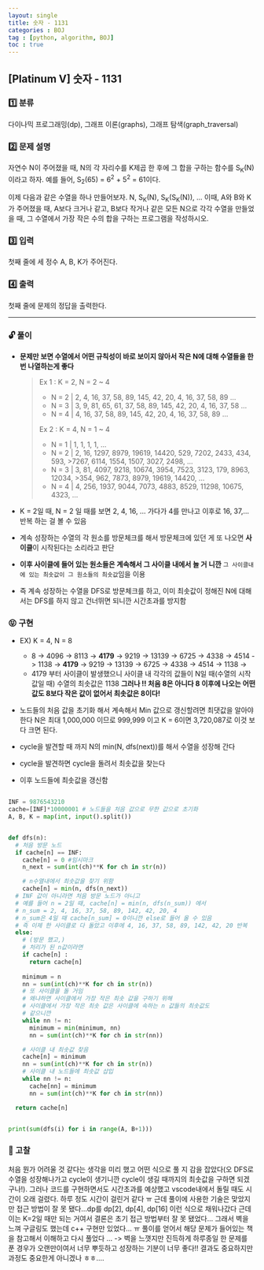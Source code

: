 ```yaml
---
layout: single
title: 숫자 - 1131
categories : BOJ
tag : [python, algorithm, BOJ]
toc : true
---
```


## [Platinum V] 숫자 - 1131 

### 1️⃣ 분류

다이나믹 프로그래밍(dp), 그래프 이론(graphs), 그래프 탐색(graph_traversal)

### 2️⃣ 문제 설명 

<p>자연수 N이 주어졌을 때, N의 각 자리수를 K제곱 한 후에 그 합을 구하는 함수를 S<sub>K</sub>(N)이라고 하자. 예를 들어, S<sub>2</sub>(65) = 6<sup>2</sup> + 5<sup>2</sup> = 61이다.</p>

<p>이제 다음과 같은 수열을 하나 만들어보자. N, S<sub>K</sub>(N), S<sub>K</sub>(S<sub>K</sub>(N)), … 이때, A와 B와 K가 주어졌을 때, A보다 크거나 같고, B보다 작거나 같은 모든 N으로 각각 수열을 만들었을 때, 그 수열에서 가장 작은 수의 합을 구하는 프로그램을 작성하시오.</p>

### 3️⃣ 입력 

 <p>첫째 줄에 세 정수 A, B, K가 주어진다.</p>

### 4️⃣ 출력 

 <p>첫째 줄에 문제의 정답을 출력한다.</p>

<hr/>

### 🔓 풀이 

- **문제만 보면 수열에서 어떤 규칙성이 바로 보이지 않아서 작은 N에 대해 수열들을 한 번 나열하는게 좋다**

  > Ex 1 : K = 2, N = 2 ~ 4 
    >- N = 2 | 2, 4, 16, 37, 58, 89, 145, 42, 20, 4, 16, 37, 58, 89 ...
    >- N = 3 | 3, 9, 81, 65, 61, 37, 58, 89, 145, 42, 20, 4, 16, 37, 58 ...
    >- N = 4 | 4, 16, 37, 58, 89, 145, 42, 20, 4, 16, 37, 58, 89 ...
  >
  >Ex 2 : K = 4, N = 1 ~ 4
    >- N = 1 | 1, 1, 1, 1, ...
    >- N = 2 | 2, 16, 1297, 8979, 19619, 14420, 529, 7202, 2433, 434, 593, >7267, 6114, 1554, 1507, 3027, 2498, ...
    >- N = 3 | 3, 81, 4097, 9218, 10674, 3954, 7523, 3123, 179, 8963, 12034, >354, 962, 7873, 8979, 19619, 14420, ...
    >- N = 4 | 4, 256, 1937, 9044, 7073, 4883, 8529, 11298, 10675, 4323, ...

- K = 2일 때, N = 2 일 때를 보면 2, 4, 16, ... 가다가 4를 만나고 이후로 16, 37,... 반복 하는 걸 볼 수 있음
- 계속 성장하는 수열의 각 원소를 방문체크를 해서 방문체크에 있던 게 또 나오면 **사이클**이 시작된다는 소리라고 판단
- **이후 사이클에 들어 있는 원소들은 계속해서 그 사이클 내에서 놀 거 니깐** `그 사이클내에 있는 최솟값이 그 원소들의 최솟값`임을 이용
- 즉 계속 성장하는 수열을 DFS로 방문체크를 하고, 이미 최솟값이 정해진 N에 대해서는 DFS를 하지 않고 건너뛰면 되니깐 시간초과를 방지함

### 😝 구현 

- EX) K = 4, N = 8
  - 8 -> 4096 -> 8113 -> **4179** -> 9219 -> 13139 -> 6725 -> 4338 -> 4514 -> 1138 -> **4179** -> 9219 -> 13139 -> 6725 -> 4338 -> 4514 -> 1138 ->
  - 4179 부터 사이클이 발생했으니 사이클 내 각각의 값들이 N일 때(수열의 시작값일 때) 수열의 최솟값은 1138 **그러나 !! 처음 8은 아니다 8 이후에 나오는 어떤 값도 8보다 작은 값이 없어서 최솟값은 8이다!**

- 노드들의 처음 값을 초기화 해서 계속해서 Min 값으로 갱신할려면 최댓값을 알아야한다 N은 최대 1,000,000 이므로 999,999 이고 K = 6이면 
3,720,087로 이것 보다 크면 된다.

- cycle을 발견할 때 까지 N의 min(N, dfs(next))를 해서 수열을 성장해 간다
- cycle을 발견하면 cycle을 돌려서 최솟값을 찾는다
- 이후 노드들에 최솟값을 갱신함

```python

INF = 9876543210
cache=[INF]*10000001 # 노드들을 처음 값으로 무한 값으로 초기화
A, B, K = map(int, input().split())


def dfs(n):
  # 처음 방문 노드 
  if cache[n] == INF:
    cache[n] = 0 #임시마크
    n_next = sum(int(ch)**K for ch in str(n))

    # n수열내에서 최솟값을 찾기 위함 
    cache[n] = min(n, dfs(n_next)) 
  # INF 값이 아니라면 처음 방문 노드가 아니고
  # 예를 들어 n = 2일 때, cache[n] = min(n, dfs(n_sum)) 에서
  # n_sum = 2, 4, 16, 37, 58, 89, 142, 42, 20, 4
  # n_sum은 4일 때 cache[n_sum] = 0이니깐 else로 들어 올 수 있음
  # 즉 이제 한 사이클로 다 돌았고 이후에 4, 16, 37, 58, 89, 142, 42, 20 반복
  else:
    # (방문 했고,)
    # 처리가 된 n값이라면
    if cache[n] :
      return cache[n]
    
    minimum = n 
    nn = sum(int(ch)**K for ch in str(n))
    # 또 사이클을 돌 거임
    # 왜냐하면 사이클에서 가장 작은 최솟 값을 구하기 위해
    # 사이클에서 가장 작은 최솟 값은 사이클에 속하는 n 값들의 최솟값도
    # 같으니깐
    while nn != n:
      minimum = min(minimum, nn)
      nn = sum(int(ch)**K for ch in str(nn))

    # 사이클 내 최솟값 찾음
    cache[n] = minimum
    nn = sum(int(ch)**K for ch in str(n))
    # 사이클 내 노드들에 최솟값 삽입
    while nn != n:
      cache[nn] = minimum
      nn = sum(int(ch)**K for ch in str(nn))

  return cache[n]


print(sum(dfs(i) for i in range(A, B+1)))

```

### 🤣 고찰

처음 뭔가 어려울 것 같다는 생각을 미리 했고 어떤 식으로 풀 지 감을 잡았다(오 DFS로 수열을 성장해나가고 cycle이 생기니깐 cycle이 생길 때까지의 최솟값을 구하면 되겠구나!). 그러나 코드를 구현하면서도 시간초과를 예상했고 vscode내에서 돌릴 때도 시간이 오래 걸렸다. 하루 정도 시간이 걸린거 같다 ㅠ 근데 풀이에 사용한 기술은 맞았지만 접근 방법이 잘 못 됐다...dp를 dp[2], dp[4], dp[16] 이런 식으로 채워나갔다 근데 이는 K=2일 때만 되는 거여서 결론은 초기 접근 방법부터 잘 못 됐었다... 그래서 벽을 느껴 구글링도 했는데 c++ 구현만 있었다... ㅠ
풀이를 얻어서 해당 문제가 들어있는 책을 참고해서 이해하고 다시 풀었다 ... 
-> 벽을 느꼇지만 진득하게 하루종일 한 문제를 푼 경우가 오랜만이여서 너무 뿌듯하고 성장하는 기분이 너무 좋다!! 결과도 중요하지만 과정도 중요한게 아니겠나 ㅎㅎ....


